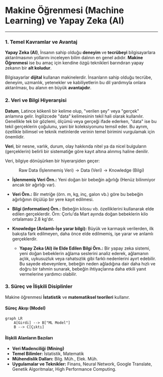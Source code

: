 # Makine Öğrenmesi (Machine Learning) ve Yapay Zeka (AI)

---

### 1. Temel Kavramlar ve Avantaj

**Yapay Zeka (AI)**, İnsanın sahip olduğu **deneyim** ve **tecrübeyi** bilgisayarlara aktarılmasının yollarını inceleyen bilim dalının en genel adıdır. **Makine Öğrenmesi** ise bu amaç için kendine özgü teknikleri barındıran yapay zekanın bir **alt koludur**.

Bilgisayarlar **dijital** kullanan makinelerdir. İnsanların sahip olduğu tecrübe, deneyim, uzmanlık, yetenekler ve kabiliyetlerin bu dil yardımıyla onlara aktarılması, bu alanın en büyük **avantajıdır**.

### 2. Veri ve Bilgi Hiyerarşisi
**Datum**, Latince kökenli bir kelime olup, "verilen şey" veya "gerçek" anlamına gelir. İngilizcede "data" kelimesinin tekil hali olarak kullanılır. Genellikle tek bir gözlemi, ölçümü veya gerçeği ifade ederken, "data" ise bu tekil gerçeklerin çoğulunu, yani bir koleksiyonunu temsil eder. Bu ayrım, özellikle bilimsel ve teknik metinlerde verinin temel birimini vurgulamak için önemlidir.

**Veri**, bir nesne, varlık, durum, olay hakkında nitel ya da nicel bulguların (gerçeklerin) belirli bir sistematiğe göre kayıt altına alınmış haline denilir.

Veri, bilgiye dönüşürken bir hiyerarşiden geçer:

$$\text{Raw Data (İşlenmemiş Veri)} \rightarrow \text{Data (Veri)} \rightarrow \text{Knowledge (Bilgi)}$$

* **İşlenmemiş Veri Örn.:** Yeni doğan bir bebeğin ağırlığı (Henüz bilinmiyor ancak bir ağırlığı var).

* **Veri Örn.:** Bir metriğe (örn. m, kg, inç, galon vb.) göre bu bebeğin ağırlığının ölçülüp bir yere kayıt edilmesi.

* **Bilgi (information) Örn.:** Bebeğin kilosu vb. özelliklerini kullanarak elde edilen gerçeklerdir. Örn: Çorlu'da Mart ayında doğan bebeklerin kilo ortalaması 2.8 kg'dır.

* **Knowledge (Anlamlı-İşe yarar bilgi):** Büyük ve karmaşık verilerden, ilk bakışta fark edilmeyen, daha önce elde edilmemiş, işe yarar ve anlamlı gerçeklerdir.
    * **Yapay Zeka (AI) ile Elde Edilen Bilgi Örn.:** Bir yapay zeka sistemi, yeni doğan bebeklerin ağlama seslerini analiz ederek, ağlamanın açlık, uykusuzluk veya rahatsızlık gibi farklı nedenlerini ayırt edebilir. Bu sayede ebeveynlere, bebeğin neden ağladığına dair daha hızlı ve doğru bir tahmin sunarak, bebeğin ihtiyaçlarına daha etkili yanıt vermelerine yardımcı olabilir.

### 3. Süreç ve İlişkili Disiplinler

Makine öğrenmesi **İstatistik** ve **matematiksel teorileri** kullanır.

#### Süreç Akışı (Model)
```mermaid
graph LR
    A[Girdi] --> B["ML Model"]
    B --> C[Çıktı]
```

#### İlişkili Alanların Bazıları

* **Veri Madenciliği (Mining)**
* **Temel Bilimler:** İstatistik, Matematik
* **Mühendislik Dalları:** Bilg. Müh., Elek. Müh.
* **Uygulamalar ve Teknikler:** Finans, Neural Network, Google Translate, Genetik Algoritmalar, High Performance Computing.

